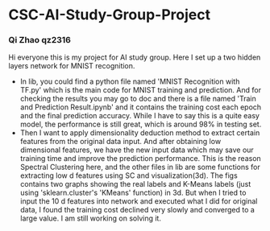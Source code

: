 # CSC-AI-Study-Group-Project   
### Qi Zhao qz2316
Hi everyone this is my project for AI study group. Here I set up a two hidden layers network for MNIST recognition.   
* In lib, you could find a python file named 'MNIST Recognition with TF.py' which is the main code for MNIST training and prediction. And for checking the results you may go to doc and there is a file named 'Train and Prediction Result.ipynb' and it contains the training cost each epoch and the final prediction accuracy. While I have to say this is a quite easy model, the performance is still great, which is around 98% in testing set.   
* Then I want to apply dimensionality deduction method to extract certain features from the original data input. And after obtaining low dimensional features, we have the new input data which may save our training time and improve the prediction performance. This is the reason Spectral Clustering here, and the other files in lib are some functions for extracting low d features using SC and visualization(3d). The figs contains two graphs showing the real labels and K-Means labels (just using 'sklearn.cluster's 'KMeans' function) in 3d. But when I tried to input the 10 d features into network and executed what I did for original data, I found the training cost declined very slowly and converged to a large value. I am still working on solving it.   
